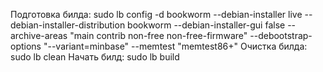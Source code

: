 Подготовка билда:
sudo lb config -d bookworm --debian-installer live --debian-installer-distribution bookworm --debian-installer-gui false --archive-areas "main contrib non-free non-free-firmware" --debootstrap-options "--variant=minbase" --memtest "memtest86+"
Очистка билда:
sudo lb clean
Начать билд:
sudo lb build
